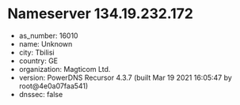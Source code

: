 # Nameserver 134.19.232.172

* as_number: 16010
* name: Unknown
* city: Tbilisi
* country: GE
* organization: Magticom Ltd.
* version: PowerDNS Recursor 4.3.7 (built Mar 19 2021 16:05:47 by root@4e0a07faa541)
* dnssec: false
